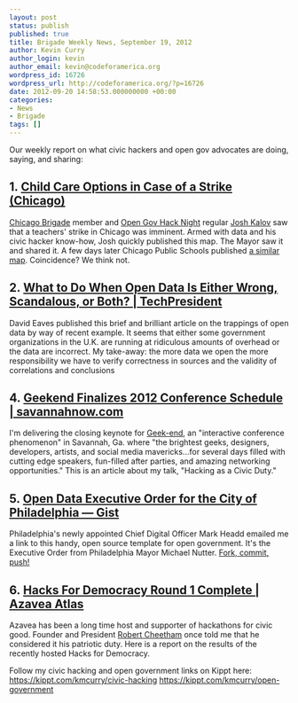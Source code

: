 ```yaml
---
layout: post
status: publish
published: true
title: Brigade Weekly News, September 19, 2012
author: Kevin Curry
author_login: kevin
author_email: kevin@codeforamerica.org
wordpress_id: 16726
wordpress_url: http://codeforamerica.org/?p=16726
date: 2012-09-20 14:58:53.000000000 +00:00
categories:
- News
- Brigade
tags: []
---
```

Our weekly report on what civic hackers and open gov advocates are doing, saying, and sharing:
<h2>1. <a href="http://kalov.net/strike/" rel="nofollow" target="_blank">Child Care Options in Case of a Strike (Chicago)</a></h2>
<a href="http://www.meetup.com/cfabrigade/Chicago/">Chicago Brigade</a> member and <a title="open city apps events page" href="http://opencityapps.org/#events">Open Gov Hack Night</a> regular <a title="josh's twitter" href="https://twitter.com/shua123">Josh Kalov</a> saw that a teachers' strike in Chicago was imminent. Armed with data and his civic hacker know-how, Josh quickly published this map. The Mayor saw it and shared it. A few days later Chicago Public Schools published <a title="cps.edu" href="http://cps.edu/ChildrenFirst/Pages/ChildrenFirstLocator.aspx">a similar map</a>. Coincidence? We think not.
<h2>2. <a href="http://techpresident.com/news/wegov/22768/open-data-open-questions-unclear-action-where-do-we-go-here">What to Do When Open Data Is Either Wrong, Scandalous, or Both? | TechPresident</a></h2>
David Eaves published this brief and brilliant article on the trappings of open data by way of recent example. It seems that either some government organizations in the U.K. are running at ridiculous amounts of overhead or the data are incorrect. My take-away: the more data we open the more responsibility we have to verify correctness in sources and the validity of correlations and conclusions
<h2>4. <a href="http://savannahnow.com/exchange/2012-09-17/geekend-finalizes-2012-conference-schedule#.UFeUh6TyboZ" target="_blank">Geekend Finalizes 2012 Conference Schedule | savannahnow.com</a></h2>
I'm delivering the closing keynote for <a title="geek-end home" href="http://www.geek-end.com/">Geek-end</a>, an "interactive conference phenomenon" in Savannah, Ga. where "the brightest geeks, designers, developers, artists, and social media mavericks...for several days filled with cutting edge speakers, fun-filled after parties, and amazing networking opportunities." This is an article about my talk, "Hacking as a Civic Duty."
<h2>5. <a href="https://gist.github.com/3623582" target="_blank">Open Data Executive Order for the City of Philadelphia — Gist</a></h2>
Philadelphia's newly appointed Chief Digital Officer Mark Headd emailed me a link to this handy, open source template for open government. It's the Executive Order from Philadelphia Mayor Michael Nutter. <a title="open source page" href="http://brigade.codeforamerica.org/pages/opensource">Fork, commit, push!</a>
<h2>6. <a href="http://www.azavea.com/blogs/atlas/2012/09/hacks-for-democracy/" rel="nofollow" target="_blank">Hacks For Democracy Round 1 Complete | Azavea Atlas</a></h2>
Azavea has been a long time host and supporter of hackathons for civic good. Founder and President <a href="http://www.azavea.com/about-us/staff-profiles/robert-cheetham/">Robert Cheetham</a> once told me that he considered it his patriotic duty. Here is a report on the results of the recently hosted Hacks for Democracy.

Follow my civic hacking and open government links on Kippt here:
<a title="Kippt list" href="https://kippt.com/kmcurry/civic-hacking" data-bitly-type="bitly_hover_card">https://kippt.com/kmcurry/civic-hacking</a>
<a title="Kippt list" href="https://kippt.com/kmcurry/open-government" data-bitly-type="bitly_hover_card">https://kippt.com/kmcurry/open-government</a>
